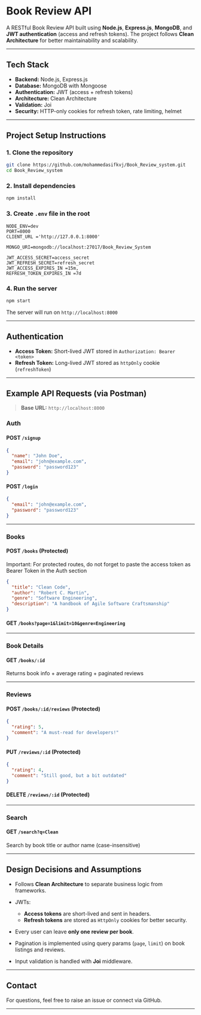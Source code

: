 # Book Review API

A RESTful Book Review API built using **Node.js**, **Express.js**, **MongoDB**, and **JWT authentication** (access and refresh tokens). The project follows **Clean Architecture** for better maintainability and scalability.

---

## Tech Stack

- **Backend:** Node.js, Express.js
- **Database:** MongoDB with Mongoose
- **Authentication:** JWT (access + refresh tokens)
- **Architecture:** Clean Architecture
- **Validation:** Joi
- **Security:** HTTP-only cookies for refresh token, rate limiting, helmet

---

## Project Setup Instructions

### 1. Clone the repository

```bash
git clone https://github.com/mohammedasifkvj/Book_Review_system.git
cd Book_Review_system
````

### 2. Install dependencies

```bash
npm install
```

### 3. Create `.env` file in the root

```env
NODE_ENV=dev
PORT=8000
CLIENT_URL ='http://127.0.0.1:8000'

MONGO_URI=mongodb://localhost:27017/Book_Review_System

JWT_ACCESS_SECRET=access_secret
JWT_REFRESH_SECRET=refresh_secret
JWT_ACCESS_EXPIRES_IN =15m,
REFRESH_TOKEN_EXPIRES_IN =7d
```

### 4. Run the server

```bash
npm start
```

The server will run on `http://localhost:8000`

---

## Authentication

* **Access Token:** Short-lived JWT stored in `Authorization: Bearer <token>`
* **Refresh Token:** Long-lived JWT stored as `httpOnly` cookie (`refreshToken`)

---

##  Example API Requests (via Postman)

> **Base URL:** `http://localhost:8000`

### Auth

#### POST `/signup`

```json
{
  "name": "John Doe",
  "email": "john@example.com",
  "password": "password123"
}
```

#### POST `/login`

```json
{
  "email": "john@example.com",
  "password": "password123"
}
```

---

### Books

#### POST `/books` (Protected)

Important: For protected routes, do not forget to paste the access token as Bearer Token in the Auth section

```json
{
  "title": "Clean Code",
  "author": "Robert C. Martin",
  "genre": "Software Engineering",
  "description": "A handbook of Agile Software Craftsmanship"
}
```

#### GET `/books?page=1&limit=10&genre=Engineering`

---

### Book Details

#### GET `/books/:id`

Returns book info + average rating + paginated reviews

---

### Reviews

#### POST `/books/:id/reviews` (Protected)

```json
{
  "rating": 5,
  "comment": "A must-read for developers!"
}
```

#### PUT `/reviews/:id` (Protected)

```json
{
  "rating": 4,
  "comment": "Still good, but a bit outdated"
}
```

#### DELETE `/reviews/:id` (Protected)

---

### Search

#### GET `/search?q=Clean`

Search by book title or author name (case-insensitive)

---

## Design Decisions and Assumptions

* Follows **Clean Architecture** to separate business logic from frameworks.
* JWTs:

  * **Access tokens** are short-lived and sent in headers.
  * **Refresh tokens** are stored as `HttpOnly` cookies for better security.
* Every user can leave **only one review per book**.
* Pagination is implemented using query params (`page`, `limit`) on book listings and reviews.
* Input validation is handled with **Joi** middleware.

---
## Contact

For questions, feel free to raise an issue or connect via GitHub.

---